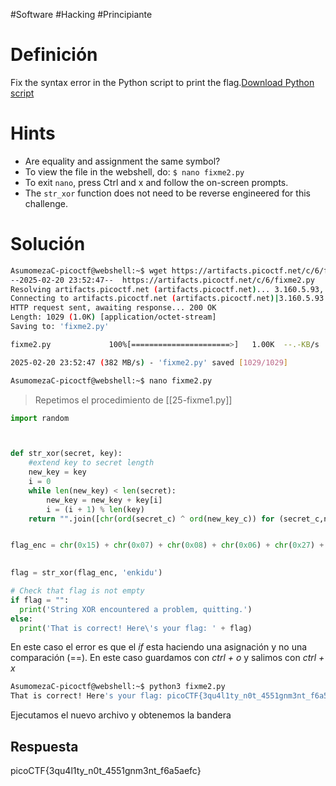 #Software #Hacking #Principiante
# Definición
Fix the syntax error in the Python script to print the flag.[Download Python script](https://artifacts.picoctf.net/c/6/fixme2.py)
# Hints
- Are equality and assignment the same symbol?
- To view the file in the webshell, do: `$ nano fixme2.py`
- To exit `nano`, press Ctrl and x and follow the on-screen prompts.
- The `str_xor` function does not need to be reverse engineered for this challenge.
# Solución

```bash
AsumomezaC-picoctf@webshell:~$ wget https://artifacts.picoctf.net/c/6/fixme2.py
--2025-02-20 23:52:47--  https://artifacts.picoctf.net/c/6/fixme2.py
Resolving artifacts.picoctf.net (artifacts.picoctf.net)... 3.160.5.93, 3.160.5.18, 3.160.5.71, ...
Connecting to artifacts.picoctf.net (artifacts.picoctf.net)|3.160.5.93|:443... connected.
HTTP request sent, awaiting response... 200 OK
Length: 1029 (1.0K) [application/octet-stream]
Saving to: 'fixme2.py'

fixme2.py             100%[======================>]   1.00K  --.-KB/s    in 0s      

2025-02-20 23:52:47 (382 MB/s) - 'fixme2.py' saved [1029/1029]

AsumomezaC-picoctf@webshell:~$ nano fixme2.py
```

>Repetimos el procedimiento de [[25-fixme1.py]]

```python
import random



def str_xor(secret, key):
    #extend key to secret length
    new_key = key
    i = 0
    while len(new_key) < len(secret):
        new_key = new_key + key[i]
        i = (i + 1) % len(key)        
    return "".join([chr(ord(secret_c) ^ ord(new_key_c)) for (secret_c,new_key_c) in >


flag_enc = chr(0x15) + chr(0x07) + chr(0x08) + chr(0x06) + chr(0x27) + chr(0x21) + c>

  
flag = str_xor(flag_enc, 'enkidu')

# Check that flag is not empty
if flag = "":
  print('String XOR encountered a problem, quitting.')
else:
  print('That is correct! Here\'s your flag: ' + flag)
```
En este caso el error es que el *if* esta haciendo una asignación y no una comparación (\==). En este caso guardamos con *ctrl + o* y salimos con *ctrl + x*

```bash
AsumomezaC-picoctf@webshell:~$ python3 fixme2.py
That is correct! Here's your flag: picoCTF{3qu4l1ty_n0t_4551gnm3nt_f6a5aefc}
```
Ejecutamos el nuevo archivo y obtenemos la bandera
## Respuesta
picoCTF{3qu4l1ty_n0t_4551gnm3nt_f6a5aefc}